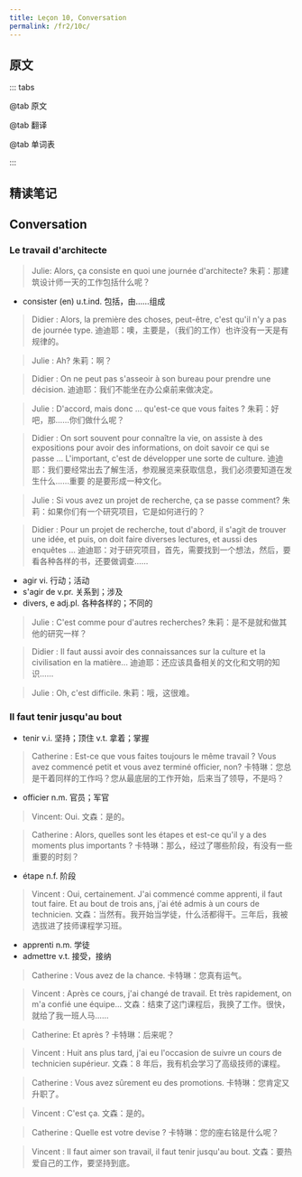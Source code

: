 ```yaml
---
title: Leçon 10, Conversation
permalink: /fr2/10c/
---
```


## 原文

::: tabs

@tab 原文

@tab 翻译

@tab 单词表

:::

## 精读笔记

## Conversation

### Le travail d'architecte

> Julie: Alors, ça consiste en quoi une journée d'architecte?
> 朱莉：那建筑设计师一天的工作包括什么呢？

- consister (en) u.t.ind. 包括，由……组成

> Didier : Alors, la première des choses, peut-être, c'est qu'il n'y a pas de journée type.
> 迪迪耶：噢，主要是，（我们的工作）也许没有一天是有规律的。

> Julie : Ah?
> 朱莉：啊？

> Didier : On ne peut pas s'asseoir à son bureau pour prendre une décision.
> 迪迪耶：我们不能坐在办公桌前来做决定。

> Julie : D'accord, mais donc ... qu'est-ce que vous faites ?
> 朱莉：好吧，那……你们做什么呢？

> Didier : On sort souvent pour connaître la vie, on assiste à des expositions pour avoir des informations, on doit savoir ce qui se passe ... L'important, c'est de développer une sorte de culture.
> 迪迪耶：我们要经常出去了解生活，参观展览来获取信息，我们必须要知道在发生什么……重要 的是要形成一种文化。

> Julie : Si vous avez un projet de recherche, ça se passe comment?
> 朱莉：如果你们有一个研究项目，它是如何进行的？

> Didier : Pour un projet de recherche, tout d'abord, il s'agit de trouver une idée, et puis, on doit faire diverses lectures, et aussi des enquêtes ...
> 迪迪耶：对于研究项目，首先，需要找到一个想法，然后，要看各种各样的书，还要做调查……

- agir vi. 行动；活动
- s'agir de v.pr. 关系到；涉及
- divers, e adj.pl. 各种各样的；不同的

> Julie : C'est comme pour d'autres recherches?
> 朱莉：是不是就和做其他的研究一样？

> Didier : Il faut aussi avoir des connaissances sur la culture et la civilisation en la matière...
> 迪迪耶：还应该具备相关的文化和文明的知识……

> Julie : Oh, c'est difficile.
> 朱莉：哦，这很难。

### Il faut tenir jusqu'au bout

- tenir v.i. 坚持；顶住 v.t. 拿着；掌握

> Catherine : Est-ce que vous faites toujours le même travail ? Vous avez commencé petit et vous avez terminé officier, non?
> 卡特琳：您总是干着同样的工作吗？您从最底层的工作开始，后来当了领导，不是吗？

- officier n.m. 官员；军官

> Vincent: Oui.
> 文森：是的。

> Catherine : Alors, quelles sont les étapes et est-ce qu'il y a des moments plus importants ?
> 卡特琳：那么，经过了哪些阶段，有没有一些重要的时刻？

- étape n.f. 阶段

> Vincent : Oui, certainement. J'ai commencé comme apprenti, il faut tout faire. Et au bout de trois ans, j'ai été admis à un cours de technicien.
> 文森：当然有。我开始当学徒，什么活都得干。三年后，我被选拔进了技师课程学习班。

- apprenti n.m. 学徒
- admettre v.t. 接受，接纳

> Catherine : Vous avez de la chance.
> 卡特琳：您真有运气。

> Vincent : Après ce cours, j'ai changé de travail. Et très rapidement, on m'a confié une équipe...
> 文森：结束了这门课程后，我换了工作。很快，就给了我一班人马……

> Catherine: Et après ?
> 卡特琳：后来呢？

> Vincent : Huit ans plus tard, j'ai eu l'occasion de suivre un cours de technicien supérieur.
> 文森：8 年后，我有机会学习了高级技师的课程。

> Catherine : Vous avez sûrement eu des promotions.
> 卡特琳：您肯定又升职了。

> Vincent : C'est ça.
> 文森：是的。

> Catherine : Quelle est votre devise ?
> 卡特琳：您的座右铭是什么呢？

> Vincent : Il faut aimer son travail, il faut tenir jusqu'au bout.
> 文森：要热爱自己的工作，要坚持到底。

